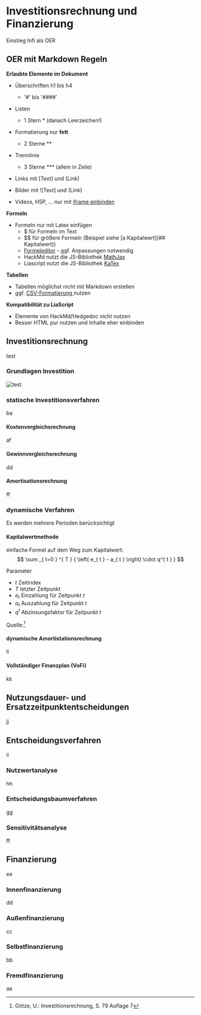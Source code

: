 <!--
author:   Rico Meiner, ...

email:    rico.meiner@jade-hs.de

repository: ...

comment:  Lerneinheit Investition und Finanzierung. Diese Seite ist lizenziert unter der [Lizenz CC-BY (4.0)](https://creativecommons.org/licenses/by/4.0/legalcode).
(ggf.  CC0 am Start)

language: de

mode:     Textbook

version:  0.0.1

date:     26/05/2022

icon:     // Icon svg einfügen

logo:     // Logo png einfügen

link:     https://cdn.jsdelivr.net/gh/twillo-lehre-teilen/BestPractice_Sortieralgorithmen/custom.css

import:   https://github.com/LiaTemplates/Pyodide/blob/0.1.4/README.md
          https://github.com/LiaScript/CodeRunner/blob/master/README.md
-->

# Investitionsrechnung und Finanzierung

Einstieg Infi als OER

## OER mit Markdown Regeln

**Erlaubte Elemente im Dokument**

- Überschriften h1 bis h4 

  - '#' bis '####' 

- Listen

  - 1 Stern \* (danach Leerzeichen!)

- Formatierung nur **fett**

  - 2 Sterne \*\*

- Trennlinie

  - 3 Sterne \*\*\* (allein in Zeile)

- Links mit [Text] und (Link)
- Bilder mit ![Text] und (Link)
- Videos, H5P, ... nur mit [iframe einbinden](https://hackmd.io/s/features?both=1#Embed-a-Note)

**Formeln**

* Formeln nur mit Latex einfügen
  * $ für Formeln im Text 
  * $$ für größere Formeln (Beispiel siehe [a Kapitalwert](## Kapitalwert))
  * [Formeleditor](https://www.zahlen-kern.de/editor/) - ggf. Anpassungen notwendig 
  * HackMd nutzt die JS-Bibliothek [MathJax](https://math.meta.stackexchange.com/questions/5020/mathjax-basic-tutorial-and-quick-reference)
  * Liascript nutzt die JS-Bibliothek [KaTex](https://katex.org/docs/supported.html)

**Tabellen**

* Tabellen möglichst nicht mit Markdown erstellen
* ggf. [CSV-Formatierung ](https://hackmd.io/s/features#Render-CSV-as-table) nutzen

**Kompatibilität zu LiaScript**

* Elemente von HackMd/Hedgedoc nicht nutzen
* Besser HTML pur nutzen und Inhalte eher einbinden

## Investitionsrechnung

test

### Grundlagen Investition

![test](https://de.wikipedia.org/wiki/Investitionsrechnung#/media/Datei:Abzinsung.svg)

### statische Investitionsverfahren

ba 

#### Kostenvergleichsrechnung

af

#### Gewinnvergleichsrechnung

dd

#### Amortisationsrechnung

ff

### dynamische Verfahren

Es werden mehrere Perioden berücksichtigt

#### Kapitalwertmethode

einfache Formel auf dem Weg zum Kapitalwert:
$$ 
\sum _{ t=0 } ^{ T } { 
    \left( 
        e_{ t } - a_{ t } 
    \right) 
    \cdot q^{ t } 
} 
$$

Parameter
- $t$ Zeitindex
- $T$ letzter Zeitpunkt
- $e_{ t }$ Einzahlung für Zeitpunkt $t$
- $a_{ t }$ Auszahlung für Zeitpunkt $t$
- $q^{ t }$ Abzinsungsfaktor für Zeitpunkt $t$


Quelle:[^1] 
[^1]: Götze, U.: Investitionsrechnung, S. 79  Auflage 7

#### dynamische Amortistationsrechnung

ll

#### Vollständiger Finanzplan (VoFi)

kk

## Nutzungsdauer- und Ersatzzeitpunktentscheidungen

jj

## Entscheidungsverfahren

ii

### Nutzwertanalyse

hh

### Entscheidungsbaumverfahren

gg

### Sensitivitätsanalyse

ff

## Finanzierung

ee

### Innenfinanzierung

dd

### Außenfinanzierung

cc

### Selbstfinanzierung

bb

### Fremdfinanzierung

aa
